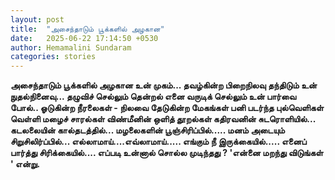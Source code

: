 ```yaml
---
layout: post
title:  "அசைந்தாடும் பூக்களில் அழகான"
date:   2025-06-22 17:14:50 +0530
author: Hemamalini Sundaram
categories: stories
---
```


**அசைந்தாடும் பூக்களில் அழகான உன் முகம்\... தவழ்கின்ற பிறைநிலவு தந்திடும் உன்
நுதல்நினைவு\... தழுவிச் செல்லும் தென்றல் எனை வருடிக் செல்லும் உன் பார்வை போல்..
ஓடுகின்ற நீரலைகள் - நிலவை தேடுகின்ற மேகங்கள் பனி படர்ந்த புல்வெளிகள் வெள்ளி மழைச்
சாரல்கள் விண்மீனின் ஒளித் தூறல்கள் கதிரவனின் சுடரொளியில்\... கடலலையின்
கால்தடத்தில்\... மழலைகளின் பூஞ்சிரிப்பில்\..... மனம் அடையும் சிறுசிலிர்ப்பில்\...
எல்லாமாய்\....எவ்லாமாய்\..... எங்கும் நீ இருக்கையில்\..... எனைப் பார்த்து
சிரிக்கையில்\.... எப்படி உன்னால் சொல்ல முடிந்தது ? \'என்னை மறந்து விடுங்கள் \'
என்று.**
